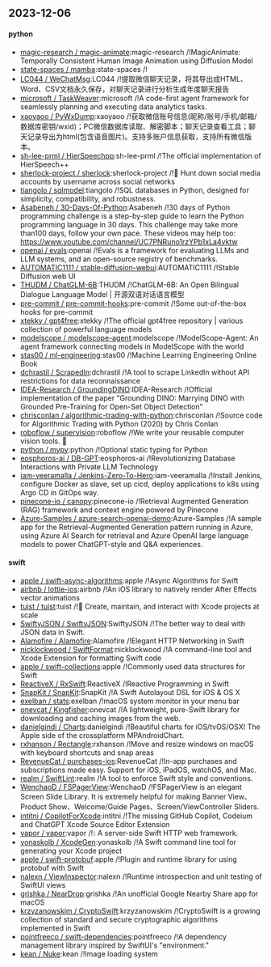 ## 2023-12-06

#### python
* [magic-research / magic-animate](https://github.com/magic-research/magic-animate):magic-research /!MagicAnimate: Temporally Consistent Human Image Animation using Diffusion Model
* [state-spaces / mamba](https://github.com/state-spaces/mamba):state-spaces /!
* [LC044 / WeChatMsg](https://github.com/LC044/WeChatMsg):LC044 /!提取微信聊天记录，将其导出成HTML、Word、CSV文档永久保存，对聊天记录进行分析生成年度聊天报告
* [microsoft / TaskWeaver](https://github.com/microsoft/TaskWeaver):microsoft /!A code-first agent framework for seamlessly planning and executing data analytics tasks.
* [xaoyaoo / PyWxDump](https://github.com/xaoyaoo/PyWxDump):xaoyaoo /!获取微信账号信息(昵称/账号/手机/邮箱/数据库密钥/wxid)；PC微信数据库读取、解密脚本；聊天记录查看工具；聊天记录导出为html(包含语音图片)。支持多账户信息获取，支持所有微信版本。
* [sh-lee-prml / HierSpeechpp](https://github.com/sh-lee-prml/HierSpeechpp):sh-lee-prml /!The official implementation of HierSpeech++
* [sherlock-project / sherlock](https://github.com/sherlock-project/sherlock):sherlock-project /!🔎 Hunt down social media accounts by username across social networks
* [tiangolo / sqlmodel](https://github.com/tiangolo/sqlmodel):tiangolo /!SQL databases in Python, designed for simplicity, compatibility, and robustness.
* [Asabeneh / 30-Days-Of-Python](https://github.com/Asabeneh/30-Days-Of-Python):Asabeneh /!30 days of Python programming challenge is a step-by-step guide to learn the Python programming language in 30 days. This challenge may take more than100 days, follow your own pace. These videos may help too: https://www.youtube.com/channel/UC7PNRuno1rzYPb1xLa4yktw
* [openai / evals](https://github.com/openai/evals):openai /!Evals is a framework for evaluating LLMs and LLM systems, and an open-source registry of benchmarks.
* [AUTOMATIC1111 / stable-diffusion-webui](https://github.com/AUTOMATIC1111/stable-diffusion-webui):AUTOMATIC1111 /!Stable Diffusion web UI
* [THUDM / ChatGLM-6B](https://github.com/THUDM/ChatGLM-6B):THUDM /!ChatGLM-6B: An Open Bilingual Dialogue Language Model | 开源双语对话语言模型
* [pre-commit / pre-commit-hooks](https://github.com/pre-commit/pre-commit-hooks):pre-commit /!Some out-of-the-box hooks for pre-commit
* [xtekky / gpt4free](https://github.com/xtekky/gpt4free):xtekky /!The official gpt4free repository | various collection of powerful language models
* [modelscope / modelscope-agent](https://github.com/modelscope/modelscope-agent):modelscope /!ModelScope-Agent: An agent framework connecting models in ModelScope with the world
* [stas00 / ml-engineering](https://github.com/stas00/ml-engineering):stas00 /!Machine Learning Engineering Online Book
* [dchrastil / ScrapedIn](https://github.com/dchrastil/ScrapedIn):dchrastil /!A tool to scrape LinkedIn without API restrictions for data reconnaissance
* [IDEA-Research / GroundingDINO](https://github.com/IDEA-Research/GroundingDINO):IDEA-Research /!Official implementation of the paper "Grounding DINO: Marrying DINO with Grounded Pre-Training for Open-Set Object Detection"
* [chrisconlan / algorithmic-trading-with-python](https://github.com/chrisconlan/algorithmic-trading-with-python):chrisconlan /!Source code for Algorithmic Trading with Python (2020) by Chris Conlan
* [roboflow / supervision](https://github.com/roboflow/supervision):roboflow /!We write your reusable computer vision tools. 💜
* [python / mypy](https://github.com/python/mypy):python /!Optional static typing for Python
* [eosphoros-ai / DB-GPT](https://github.com/eosphoros-ai/DB-GPT):eosphoros-ai /!Revolutionizing Database Interactions with Private LLM Technology
* [iam-veeramalla / Jenkins-Zero-To-Hero](https://github.com/iam-veeramalla/Jenkins-Zero-To-Hero):iam-veeramalla /!Install Jenkins, configure Docker as slave, set up cicd, deploy applications to k8s using Argo CD in GitOps way.
* [pinecone-io / canopy](https://github.com/pinecone-io/canopy):pinecone-io /!Retrieval Augmented Generation (RAG) framework and context engine powered by Pinecone
* [Azure-Samples / azure-search-openai-demo](https://github.com/Azure-Samples/azure-search-openai-demo):Azure-Samples /!A sample app for the Retrieval-Augmented Generation pattern running in Azure, using Azure AI Search for retrieval and Azure OpenAI large language models to power ChatGPT-style and Q&A experiences.

#### swift
* [apple / swift-async-algorithms](https://github.com/apple/swift-async-algorithms):apple /!Async Algorithms for Swift
* [airbnb / lottie-ios](https://github.com/airbnb/lottie-ios):airbnb /!An iOS library to natively render After Effects vector animations
* [tuist / tuist](https://github.com/tuist/tuist):tuist /!🚀 Create, maintain, and interact with Xcode projects at scale
* [SwiftyJSON / SwiftyJSON](https://github.com/SwiftyJSON/SwiftyJSON):SwiftyJSON /!The better way to deal with JSON data in Swift.
* [Alamofire / Alamofire](https://github.com/Alamofire/Alamofire):Alamofire /!Elegant HTTP Networking in Swift
* [nicklockwood / SwiftFormat](https://github.com/nicklockwood/SwiftFormat):nicklockwood /!A command-line tool and Xcode Extension for formatting Swift code
* [apple / swift-collections](https://github.com/apple/swift-collections):apple /!Commonly used data structures for Swift
* [ReactiveX / RxSwift](https://github.com/ReactiveX/RxSwift):ReactiveX /!Reactive Programming in Swift
* [SnapKit / SnapKit](https://github.com/SnapKit/SnapKit):SnapKit /!A Swift Autolayout DSL for iOS & OS X
* [exelban / stats](https://github.com/exelban/stats):exelban /!macOS system monitor in your menu bar
* [onevcat / Kingfisher](https://github.com/onevcat/Kingfisher):onevcat /!A lightweight, pure-Swift library for downloading and caching images from the web.
* [danielgindi / Charts](https://github.com/danielgindi/Charts):danielgindi /!Beautiful charts for iOS/tvOS/OSX! The Apple side of the crossplatform MPAndroidChart.
* [rxhanson / Rectangle](https://github.com/rxhanson/Rectangle):rxhanson /!Move and resize windows on macOS with keyboard shortcuts and snap areas
* [RevenueCat / purchases-ios](https://github.com/RevenueCat/purchases-ios):RevenueCat /!In-app purchases and subscriptions made easy. Support for iOS, iPadOS, watchOS, and Mac.
* [realm / SwiftLint](https://github.com/realm/SwiftLint):realm /!A tool to enforce Swift style and conventions.
* [WenchaoD / FSPagerView](https://github.com/WenchaoD/FSPagerView):WenchaoD /!FSPagerView is an elegant Screen Slide Library. It is extremely helpful for making Banner View、Product Show、Welcome/Guide Pages、Screen/ViewController Sliders.
* [intitni / CopilotForXcode](https://github.com/intitni/CopilotForXcode):intitni /!The missing GitHub Copilot, Codeium and ChatGPT Xcode Source Editor Extension
* [vapor / vapor](https://github.com/vapor/vapor):vapor /!💧 A server-side Swift HTTP web framework.
* [yonaskolb / XcodeGen](https://github.com/yonaskolb/XcodeGen):yonaskolb /!A Swift command line tool for generating your Xcode project
* [apple / swift-protobuf](https://github.com/apple/swift-protobuf):apple /!Plugin and runtime library for using protobuf with Swift
* [nalexn / ViewInspector](https://github.com/nalexn/ViewInspector):nalexn /!Runtime introspection and unit testing of SwiftUI views
* [grishka / NearDrop](https://github.com/grishka/NearDrop):grishka /!An unofficial Google Nearby Share app for macOS
* [krzyzanowskim / CryptoSwift](https://github.com/krzyzanowskim/CryptoSwift):krzyzanowskim /!CryptoSwift is a growing collection of standard and secure cryptographic algorithms implemented in Swift
* [pointfreeco / swift-dependencies](https://github.com/pointfreeco/swift-dependencies):pointfreeco /!A dependency management library inspired by SwiftUI's "environment."
* [kean / Nuke](https://github.com/kean/Nuke):kean /!Image loading system
